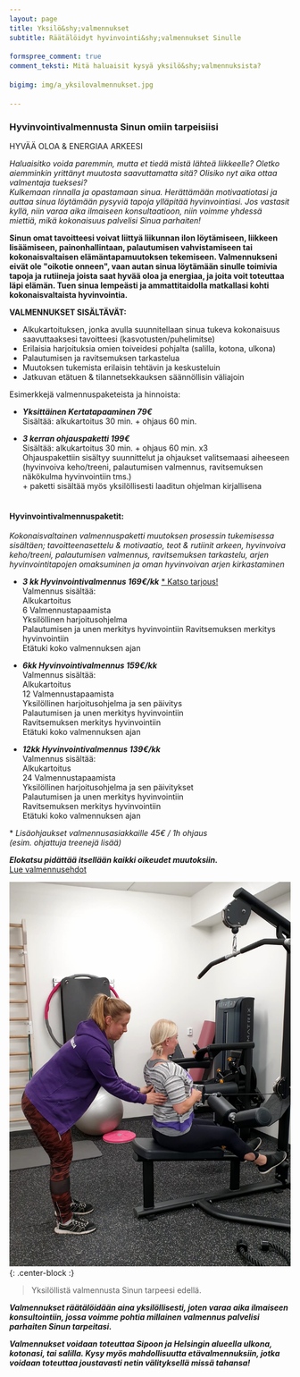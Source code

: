 ```yaml
---
layout: page
title: Yksilö&shy;valmennukset
subtitle: Räätälöidyt hyvinvointi&shy;valmennukset Sinulle

formspree_comment: true
comment_teksti: Mitä haluaisit kysyä yksilö&shy;valmennuksista?

bigimg: img/a_yksilovalmennukset.jpg

---
```

### Hyvinvointivalmennusta Sinun omiin tarpeisiisi
<p></p>
<p class="otsikkolistapalkki">HYVÄÄ OLOA & ENERGIAA ARKEESI</p>

*Haluaisitko voida paremmin, mutta et tiedä mistä lähteä liikkeelle? Oletko aiemminkin yrittänyt muutosta saavuttamatta sitä? Olisiko nyt aika ottaa valmentaja tueksesi?  
Kulkemaan rinnalla ja opastamaan sinua. Herättämään motivaatiotasi ja auttaa sinua löytämään pysyviä tapoja ylläpitää hyvinvointiasi. Jos vastasit kyllä, niin varaa aika ilmaiseen konsultaatioon, niin voimme yhdessä miettiä, mikä kokonaisuus palvelisi Sinua parhaiten!*

**Sinun omat tavoitteesi voivat liittyä liikunnan ilon löytämiseen, liikkeen lisäämiseen, painonhallintaan, palautumisen vahvistamiseen tai kokonaisvaltaisen elämäntapamuutoksen tekemiseen. Valmennukseni eivät ole "oikotie onneen", vaan autan sinua löytämään sinulle toimivia tapoja ja rutiineja joista saat hyvää oloa ja energiaa, ja joita voit toteuttaa läpi elämän. Tuen sinua lempeästi ja ammattitaidolla matkallasi kohti kokonaisvaltaista hyvinvointia.**

**VALMENNUKSET SISÄLTÄVÄT:**  
- Alkukartoituksen, jonka avulla suunnitellaan sinua tukeva kokonaisuus saavuttaaksesi tavoitteesi (kasvotusten/puhelimitse) 
- Erilaisia harjoituksia omien toiveidesi pohjalta (salilla, kotona, ulkona)  
- Palautumisen ja ravitsemuksen tarkastelua  
- Muutoksen tukemista erilaisin tehtävin ja keskusteluin  
- Jatkuvan etätuen & tilannetsekkauksen säännöllisin väliajoin

Esimerkkejä valmennuspaketeista ja hinnoista:

- ***Yksittäinen Kertatapaaminen 79€***  
Sisältää: alkukartoitus 30 min. + ohjaus 60 min.

- ***3 kerran ohjauspaketti 199€***  
Sisältää: alkukartoitus 30 min. + ohjaus 60 min. x3  
Ohjauspakettiin sisältyy suunnittelut ja ohjaukset valitsemaasi aiheeseen (hyvinvoiva keho/treeni, palautumisen valmennus, ravitsemuksen näkökulma hyvinvointiin tms.)  
\+ paketti sisältää myös yksilöllisesti laaditun ohjelman kirjallisena
<br/><br/>

#### Hyvinvointivalmennuspaketit:

*Kokonaisvaltainen valmennuspaketti muutoksen prosessin tukemisessa sisältäen; tavoitteenasettelu & motivaatio, teot &
rutiinit arkeen, hyvinvoiva keho/treeni, palautumisen valmennus, ravitsemuksen tarkastelu, arjen hyvinvointitapojen
omaksuminen ja oman hyvinvoivan arjen kirkastaminen*

- ***3 kk Hyvinvointivalmennus 169€/kk*** [* Katso tarjous!](/syksy2020#Yksilöllinen-hyvinvointivalmennus)  
Valmennus sisältää:  
Alkukartoitus  
6 Valmennustapaamista  
Yksilöllinen harjoitusohjelma  
Palautumisen ja unen merkitys hyvinvointiin 
Ravitsemuksen merkitys hyvinvointiin  
Etätuki koko valmennuksen ajan  

- ***6kk Hyvinvointivalmennus 159€/kk***  
Valmennus sisältää:  
Alkukartoitus  
12 Valmennustapaamista  
Yksilöllinen harjoitusohjelma ja sen päivitys  
Palautumisen ja unen merkitys hyvinvointiin  
Ravitsemuksen merkitys hyvinvointiin  
Etätuki koko valmennuksen ajan  

- ***12kk Hyvinvointivalmennus 139€/kk***  
Valmennus sisältää:  
Alkukartoitus  
24 Valmennustapaamista  
Yksilöllinen harjoitusohjelma ja sen päivitykset  
Palautumisen ja unen merkitys hyvinvointiin  
Ravitsemuksen merkitys hyvinvointiin  
Etätuki koko valmennuksen ajan  


\* _Lisäohjaukset valmennusasiakkaille 45€ / 1h ohjaus  
(esim. ohjattuja treenejä lisää)_

***Elokatsu pidättää itsellään kaikki oikeudet muutoksiin.***  
[Lue valmennusehdot](/valmennusehdot)  


![yksilovalmennus](/img/yksilovalmennus_1.jpg "Yksilövalmennus"){: .center-block :}

> Yksilöllistä valmennusta Sinun tarpeesi edellä.


***Valmennukset räätälöidään aina yksilöllisesti, joten varaa aika ilmaiseen konsultointiin, jossa voimme pohtia millainen valmennus palvelisi parhaiten Sinun tarpeitasi.***

***Valmennukset voidaan toteuttaa Sipoon ja Helsingin alueella ulkona, kotonasi, tai salilla. Kysy myös mahdollisuutta etävalmennuksiin, jotka voidaan toteuttaa joustavasti netin välityksellä missä tahansa!***
